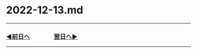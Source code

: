 # 2022-12-13.md

---
### [◀️前日へ](https://github.com/yuasys/chatty-journal/blob/main/2022/12/2022-12-12.md)&emsp;&emsp;&emsp;&emsp;[翌日へ▶️](https://github.com/yuasys/chatty-journal/blob/main/2022/12/2022-12-14.md)
---


